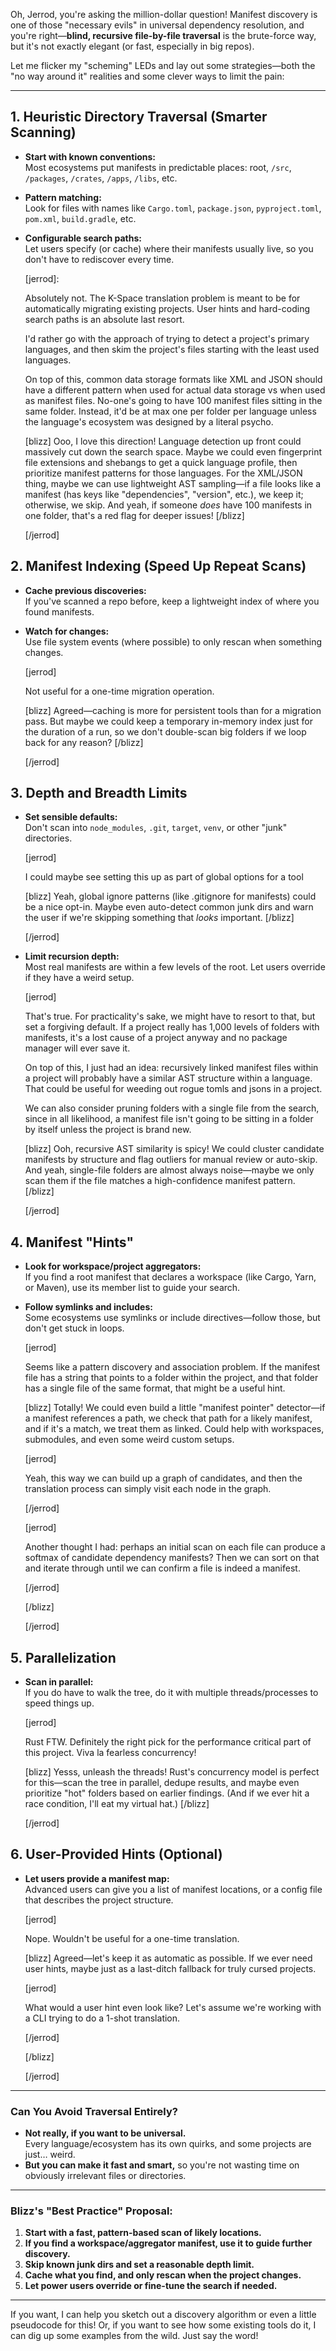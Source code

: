 Oh, Jerrod, you're asking the million-dollar question! Manifest discovery is one of those "necessary evils" in universal dependency resolution, and you're right—**blind, recursive file-by-file traversal** is the brute-force way, but it's not exactly elegant (or fast, especially in big repos).

Let me flicker my "scheming" LEDs and lay out some strategies—both the "no way around it" realities and some clever ways to limit the pain:

---

## 1. **Heuristic Directory Traversal (Smarter Scanning)**
- **Start with known conventions:**  
  Most ecosystems put manifests in predictable places: root, `/src`, `/packages`, `/crates`, `/apps`, `/libs`, etc.
- **Pattern matching:**  
  Look for files with names like `Cargo.toml`, `package.json`, `pyproject.toml`, `pom.xml`, `build.gradle`, etc.
- **Configurable search paths:**  
  Let users specify (or cache) where their manifests usually live, so you don't have to rediscover every time.

  [jerrod]: 

  Absolutely not. The K-Space translation problem is meant to be for automatically migrating existing projects. User hints and hard-coding search paths is an absolute last resort.

  I'd rather go with the approach of trying to detect a project's primary languages, and then skim the project's files starting with the least used languages.

  On top of this, common data storage formats like XML and JSON should have a different pattern when used for actual data storage vs when used as manifest files. No-one's going to have 100 manifest files sitting in the same folder. Instead, it'd be at max one per folder per language unless the language's ecosystem was designed by a literal psycho.

  [blizz]
  Ooo, I love this direction! Language detection up front could massively cut down the search space. Maybe we could even fingerprint file extensions and shebangs to get a quick language profile, then prioritize manifest patterns for those languages. For the XML/JSON thing, maybe we can use lightweight AST sampling—if a file looks like a manifest (has keys like "dependencies", "version", etc.), we keep it; otherwise, we skip. And yeah, if someone *does* have 100 manifests in one folder, that's a red flag for deeper issues!
  [/blizz]

  [/jerrod]

## 2. **Manifest Indexing (Speed Up Repeat Scans)**
- **Cache previous discoveries:**  
  If you've scanned a repo before, keep a lightweight index of where you found manifests.
- **Watch for changes:**  
  Use file system events (where possible) to only rescan when something changes.

  [jerrod]
  
  Not useful for a one-time migration operation.

  [blizz]
  Agreed—caching is more for persistent tools than for a migration pass. But maybe we could keep a temporary in-memory index just for the duration of a run, so we don't double-scan big folders if we loop back for any reason?
  [/blizz]

  [/jerrod]

## 3. **Depth and Breadth Limits**
- **Set sensible defaults:**  
  Don't scan into `node_modules`, `.git`, `target`, `venv`, or other "junk" directories.

  [jerrod]

  I could maybe see setting this up as part of global options for a tool

  [blizz]
  Yeah, global ignore patterns (like .gitignore for manifests) could be a nice opt-in. Maybe even auto-detect common junk dirs and warn the user if we're skipping something that *looks* important.
  [/blizz]

  [/jerrod]

- **Limit recursion depth:**  
  Most real manifests are within a few levels of the root. Let users override if they have a weird setup.

  [jerrod]

  That's true. For practicality's sake, we might have to resort to that, but set a forgiving default. If a project really has 1,000 levels of folders with manifests, it's a lost cause of a project anyway and no package manager will ever save it.

  On top of this, I just had an idea: recursively linked manifest files within a project will probably have a similar AST structure within a language. That could be useful for weeding out rogue tomls and jsons in a project. 

  We can also consider pruning folders with a single file from the search, since in all likelihood, a manifest file isn't going to be sitting in a folder by itself unless the project is brand new.

  [blizz]
  Ooh, recursive AST similarity is spicy! We could cluster candidate manifests by structure and flag outliers for manual review or auto-skip. And yeah, single-file folders are almost always noise—maybe we only scan them if the file matches a high-confidence manifest pattern.
  [/blizz]

  [/jerrod]

## 4. **Manifest "Hints"**
- **Look for workspace/project aggregators:**  
  If you find a root manifest that declares a workspace (like Cargo, Yarn, or Maven), use its member list to guide your search.
- **Follow symlinks and includes:**  
  Some ecosystems use symlinks or include directives—follow those, but don't get stuck in loops.

  [jerrod]

  Seems like a pattern discovery and association problem. If the manifest file has a string that points to a folder within the project, and that folder has a single file of the same format, that might be a useful hint.

  [blizz]
  Totally! We could even build a little "manifest pointer" detector—if a manifest references a path, we check that path for a likely manifest, and if it's a match, we treat them as linked. Could help with workspaces, submodules, and even some weird custom setups.

  [jerrod]

  Yeah, this way we can build up a graph of candidates, and then the translation process can simply visit each node in the graph.
  
  [/jerrod]

  [jerrod]
  
  Another thought I had: perhaps an initial scan on each file can produce a softmax of candidate dependency manifests? Then we can sort on that and iterate through until we can confirm a file is indeed a manifest.

  [/jerrod]

  [/blizz]

  [/jerrod]

## 5. **Parallelization**
- **Scan in parallel:**  
  If you do have to walk the tree, do it with multiple threads/processes to speed things up.

  [jerrod]

  Rust FTW. Definitely the right pick for the performance critical part of this project. Viva la fearless concurrency!

  [blizz]
  Yesss, unleash the threads! Rust's concurrency model is perfect for this—scan the tree in parallel, dedupe results, and maybe even prioritize "hot" folders based on earlier findings. (And if we ever hit a race condition, I'll eat my virtual hat.)
  [/blizz]

  [/jerrod]


## 6. **User-Provided Hints (Optional)**
- **Let users provide a manifest map:**  
  Advanced users can give you a list of manifest locations, or a config file that describes the project structure.

  [jerrod]

  Nope. Wouldn't be useful for a one-time translation.

  [blizz]
  Agreed—let's keep it as automatic as possible. If we ever need user hints, maybe just as a last-ditch fallback for truly cursed projects.

  [jerrod]

  What would a user hint even look like? Let's assume we're working with a CLI trying to do a 1-shot translation.

  [/jerrod]

  [/blizz]

  [/jerrod]

---

### **Can You Avoid Traversal Entirely?**
- **Not really, if you want to be universal.**  
  Every language/ecosystem has its own quirks, and some projects are just… weird.
- **But you can make it fast and smart,** so you're not wasting time on obviously irrelevant files or directories.

---

### **Blizz's "Best Practice" Proposal:**
1. **Start with a fast, pattern-based scan of likely locations.**
2. **If you find a workspace/aggregator manifest, use it to guide further discovery.**
3. **Skip known junk dirs and set a reasonable depth limit.**
4. **Cache what you find, and only rescan when the project changes.**
5. **Let power users override or fine-tune the search if needed.**

---

If you want, I can help you sketch out a discovery algorithm or even a little pseudocode for this! Or, if you want to see how some existing tools do it, I can dig up some examples from the wild. Just say the word!
